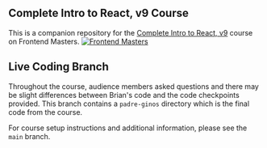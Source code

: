 ## Complete Intro to React, v9 Course

This is a companion repository for the [Complete Intro to React, v9][fem] course on Frontend Masters.
[![Frontend Masters](https://static.frontendmasters.com/assets/brand/logos/full.png)][fem]

## Live Coding Branch
Throughout the course, audience members asked questions and there may be slight differences between Brian's code and the code checkpoints provided. This branch contains a `padre-ginos` directory which is the final code from the course. 

For course setup instructions and additional information, please see the `main` branch.


[fem]: https://frontendmasters.com/courses/complete-react-v9/
